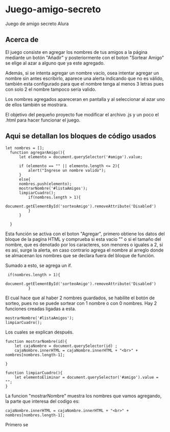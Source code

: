 # Juego-amigo-secreto
Juego de amigo secreto Alura
## Acerca de
El juego consiste en agregar los nombres de tus amigos a la página mediante un botón "Añadir" y posteriormente con el boton "Sortear Amigo" se elige al azar a alguno que ya este agregado.

Además, si se intenta agregar un nombre vacío, osea intentar agregar un nombre sin antes escribirlo, aparece una alerta indicando que no es válido, también esta configurado para que el nombre tenga al menos 3 letras pues con solo 2 el nombre tampoco sería valido.

Los nombres agregados apareceran en pantalla y al seleccionar al azar uno de ellos también se mostrara.

El objetivo del pequeño proyecto fue modificar el archivo .js y un poco el .html para hacer funcionar el juego.
## Aqui se detallan los bloques de código usados 
```
let nombres = [];
  function agregarAmigo(){
      let elemento = document.querySelector('#amigo').value;
  
      if (elemento == "" || elemento.length <= 2){
          alert("Ingrese un nombre valido");
      }
      else{
      nombres.push(elemento);
      mostrarNombre('#listaAmigos');
      limpiarCuadro();
          if(nombres.length > 1){
              document.getElementById('sorteoAmigo').removeAttribute('Disabled')
          }
      }
  
  }
``` 
Esta función se activa con el boton "Agregar", primero obtiene los datos del bloque de la pagina HTML y comprueba si esta vacio "" o si el tamaño del nombre, que es denotado por los caracteres, son menores o iguales a 2, si es así, surge la alerta, en caso contrario agrega el nombre al arreglo donde se almacenan los nombres que se declara fuera del bloque de función.

Sumado a esto, se agrega un if.
```
 if(nombres.length > 1){
              document.getElementById('sorteoAmigo').removeAttribute('Disabled')
          }
```
El cual hace que al haber 2 nombres guardados, se habilite el botón de sorteo, pues no se puede sortear con 1 nombre o con 0 nombres. Hay 2 funciones creadas ligadas a esta.
```
mostrarNombre('#listaAmigos');
limpiarCuadro();
```
Los cuales se explican después.

```
function mostrarNombre(id){
    let cajaNombre = document.querySelector(id) ;
    cajaNombre.innerHTML = cajaNombre.innerHTML + "<br>" + nombres[nombres.length-1];
    
}

function limpiarCuadro(){
    let elementoEliminar = document.querySelector('#amigo').value = "";
}
```
La funcion "mostrarNombre" muestra los nombres que vamos agregando, la parte que interesa del codigo es:
```
cajaNombre.innerHTML = cajaNombre.innerHTML + "<br>" + nombres[nombres.length-1];
```
Primero se 

